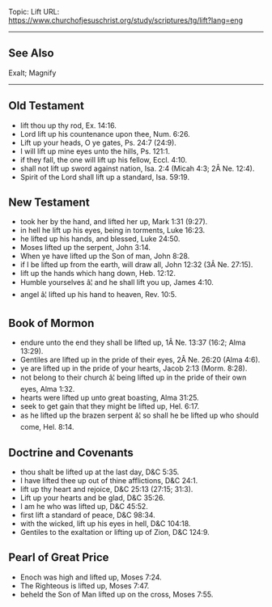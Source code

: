 Topic: Lift
URL: https://www.churchofjesuschrist.org/study/scriptures/tg/lift?lang=eng

---

## See Also

Exalt; Magnify

---

## Old Testament

- lift thou up thy rod, Ex. 14:16.
- Lord lift up his countenance upon thee, Num. 6:26.
- Lift up your heads, O ye gates, Ps. 24:7 (24:9).
- I will lift up mine eyes unto the hills, Ps. 121:1.
- if they fall, the one will lift up his fellow, Eccl. 4:10.
- shall not lift up sword against nation, Isa. 2:4 (Micah 4:3; 2Â Ne. 12:4).
- Spirit of the Lord shall lift up a standard, Isa. 59:19.

## New Testament

- took her by the hand, and lifted her up, Mark 1:31 (9:27).
- in hell he lift up his eyes, being in torments, Luke 16:23.
- he lifted up his hands, and blessed, Luke 24:50.
- Moses lifted up the serpent, John 3:14.
- When ye have lifted up the Son of man, John 8:28.
- if I be lifted up from the earth, will draw all, John 12:32 (3Â Ne. 27:15).
- lift up the hands which hang down, Heb. 12:12.
- Humble yourselves â¦ and he shall lift you up, James 4:10.
- angel â¦ lifted up his hand to heaven, Rev. 10:5.

## Book of Mormon

- endure unto the end they shall be lifted up, 1Â Ne. 13:37 (16:2; Alma 13:29).
- Gentiles are lifted up in the pride of their eyes, 2Â Ne. 26:20 (Alma 4:6).
- ye are lifted up in the pride of your hearts, Jacob 2:13 (Morm. 8:28).
- not belong to their church â¦ being lifted up in the pride of their own eyes, Alma 1:32.
- hearts were lifted up unto great boasting, Alma 31:25.
- seek to get gain that they might be lifted up, Hel. 6:17.
- as he lifted up the brazen serpent â¦ so shall he be lifted up who should come, Hel. 8:14.

## Doctrine and Covenants

- thou shalt be lifted up at the last day, D&C 5:35.
- I have lifted thee up out of thine afflictions, D&C 24:1.
- lift up thy heart and rejoice, D&C 25:13 (27:15; 31:3).
- Lift up your hearts and be glad, D&C 35:26.
- I am he who was lifted up, D&C 45:52.
- first lift a standard of peace, D&C 98:34.
- with the wicked, lift up his eyes in hell, D&C 104:18.
- Gentiles to the exaltation or lifting up of Zion, D&C 124:9.

## Pearl of Great Price

- Enoch was high and lifted up, Moses 7:24.
- The Righteous is lifted up, Moses 7:47.
- beheld the Son of Man lifted up on the cross, Moses 7:55.

